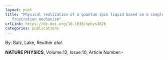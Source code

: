 ```yaml
---
layout: post
title: "Physical realization of a quantum spin liquid based on a complex
   frustration mechanism"
urlLink: https://dx.doi.org/10.1038/nphys3826
categories: publications
---
```

By: Balz, Lake, Reuther *etal*.

**NATURE PHYSICS**, Volume:12, Issue:10, Article Number:-
